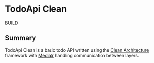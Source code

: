 # TodoApi Clean

[BUILD](https://github.com/keith-marchant/todo-api-clean/actions/workflows/build.yml/badge.svg)

## Summary

TodoApi Clean is a basic todo API written using the [Clean Architecture](https://blog.cleancoder.com/uncle-bob/2012/08/13/the-clean-architecture.html) framework with [Mediatr](https://github.com/jbogard/MediatR) handling communication between layers.